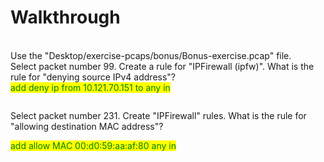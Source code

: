 # Walkthrough

\
Use the "Desktop/exercise-pcaps/bonus/Bonus-exercise.pcap" file.\
Select packet number 99. Create a rule for "IPFirewall (ipfw)". What is the rule for "denying source IPv4 address"?\
<mark style="color:green;">add deny ip from 10.121.70.151 to any in</mark>

<figure><img src="https://camo.githubusercontent.com/2bcaf727ceee9a83860236108ae867b437ab5da4d7094348af4cd5125563387e/68747470733a2f2f692e696d6775722e636f6d2f755466424f37372e706e67" alt=""><figcaption></figcaption></figure>

Select packet number 231. Create "IPFirewall" rules. What is the rule for "allowing destination MAC address"?

&#x20;<mark style="color:green;">add allow MAC 00:d0:59:aa:af:80 any in</mark>

<figure><img src="https://camo.githubusercontent.com/60f858fa744c4f66d1ff84823e0c26e112667be76fdc8c1a1bfb0a89f83ac481/68747470733a2f2f692e696d6775722e636f6d2f647a50715236442e706e67" alt=""><figcaption></figcaption></figure>
